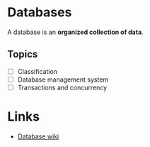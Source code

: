 # Databases

A database is an **organized collection of data**. 

## Topics

- [ ] Classification
- [ ] Database management system 
- [ ] Transactions and concurrency

# Links

- [Database wiki](https://en.wikipedia.org/wiki/Database)
